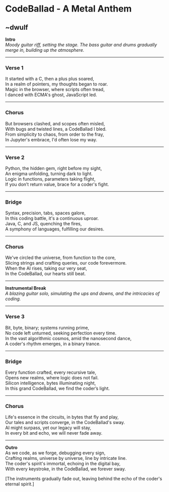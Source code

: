 # **CodeBallad - A Metal Anthem**
~dwulf
---

**Intro**  
_Moody guitar riff, setting the stage. The bass guitar and drums gradually merge in, building up the atmosphere._

---

### **Verse 1**  
It started with a C, then a plus plus soared,  
In a realm of pointers, my thoughts began to roar.  
Magic in the browser, where scripts often tread,  
I danced with ECMA's ghost, JavaScript led.

---

### **Chorus**  
But browsers clashed, and scopes often misled,  
With bugs and twisted lines, a CodeBallad I bled.  
From simplicity to chaos, from order to the fray,  
In Jupyter's embrace, I'd often lose my way.

---

### **Verse 2**  
Python, the hidden gem, right before my sight,  
An enigma unfolding, turning dark to light.  
Logic in functions, parameters taking flight,  
If you don’t return value, brace for a coder's fight.

---

### **Bridge**  
Syntax, precision, tabs, spaces galore,  
In this coding battle, it's a continuous uproar.  
Java, C, and JS, quenching the fires,  
A symphony of languages, fulfilling our desires.

---

### **Chorus**  
We've circled the universe, from function to the core,  
Slicing strings and crafting queries, our code forevermore.  
When the AI rises, taking our very seat,  
In the CodeBallad, our hearts still beat.

---

**Instrumental Break**  
_A blazing guitar solo, simulating the ups and downs, and the intricacies of coding._

---

### **Verse 3**  
Bit, byte, binary; systems running prime,  
No code left unturned, seeking perfection every time.  
In the vast algorithmic cosmos, amid the nanosecond dance,  
A coder's rhythm emerges, in a binary trance.

---

### **Bridge**  
Every function crafted, every recursive tale,  
Opens new realms, where logic does not fail.  
Silicon intelligence, bytes illuminating night,  
In this grand CodeBallad, we find the coder’s light.

---

### **Chorus**  
Life's essence in the circuits, in bytes that fly and play,  
Our tales and scripts converge, in the CodeBallad's sway.  
AI might surpass, yet our legacy will stay,  
In every bit and echo, we will never fade away.

---

**Outro**  
As we code, as we forge, debugging every sign,  
Crafting realms, universe by universe, line by intricate line.  
The coder's spirit's immortal, echoing in the digital bay,  
With every keystroke, in the CodeBallad, we forever sway.

[The instruments gradually fade out, leaving behind the echo of the coder's eternal spirit.]

